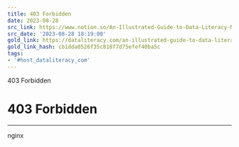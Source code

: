 ```yaml
---
title: 403 Forbidden
date: 2023-08-28
src_link: https://www.notion.so/An-Illustrated-Guide-to-Data-Literacy-Make-a-Goal-Tree-Data-Literacy-39831ed609404058b8e80989cac4aa6e
src_date: '2023-08-28 18:19:00'
gold_link: https://dataliteracy.com/an-illustrated-guide-to-data-literacy-make-a-goal-tree/
gold_link_hash: cb1dda0526f35c818f7d75efef40ba5c
tags:
- '#host_dataliteracy_com'
---
```



403 Forbidden

403 Forbidden
=============




---

nginx